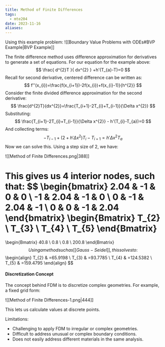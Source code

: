 ```yaml
---
title: Method of Finite Differences
tags:
  - mte204
date: 2023-11-16
aliases:
---
```

Using this example problem: ![[Boundary Value Problems with ODEs#BVP Example|BVP Example]]

The finite difference method uses difference approximation for derivatives to generate a set of equations. For our equation for the example above:
$$
\frac{ d^{2}T }{ dx^{2} } +h'(T_{a}-T)=0
$$
Recall for second derivative, centered difference can be written as:
$$
f''(x_{i})=\frac{f(x_{i+1})-2f(x_{i})+f(x_{i}-1)}{h^{2}}
$$
Consider the finite divided difference approximation for the second derivative:
$$
\frac{d^{2}T}{dx^{2}}=\frac{T_{i+1}-2T_{i}+T_{i-1}}{\Delta x^{2}}
$$
Substituting:
$$
\frac{T_{i+1}-2T_{i}+T_{i-1}}{\Delta x^{2}} - h'(T_{i}-T_{a})=0
$$
And collecting terms:
$$
-T_{i-1}+(2+h'\Delta x^{2})T_{i}-T_{i+1}=h'\Delta x^{2}T_{a}
$$
Now we can solve this. Using a step size of 2, we have:

![[Method of Finite Differences.png|388]]

This gives us 4 interior nodes, such that:
$$
\begin{bmatrix}
2.04 & -1 & 0 & 0 \\
-1 & 2.04 & -1 & 0 \\
0 & -1 & 2.04 & -1 \\
0 & 0 & -1 & 2.04
\end{bmatrix}
\begin{Bmatrix}
T_{2} \\
T_{3} \\
T_{4} \\
T_{5}
\end{Bmatrix}
=
\begin{Bmatrix}
40.8 \\
0.8 \\
0.8 \\
200.8
\end{Bmatrix}
$$
Using a method such as [[Gauss-Seidel]], this solves to:
$$
\begin{align}
T_{2} & =65.9198 \\
T_{3} & =93.7785 \\
T_{4} & =124.5382 \\
T_{5} & =159.4795
\end{align}
$$
#### Discretization Concept
The concept behind FDM is to discretize complex geometries. For example, a fixed grid form:

![[Method of Finite Differences-1.png|444]]

This lets us calculate values at discrete points.

Limitations:
- Challenging to apply FDM to irregular or complex geometries.  
- Difficult to address unusual or complex boundary conditions.  
- Does not easily address different materials in the same analysis.